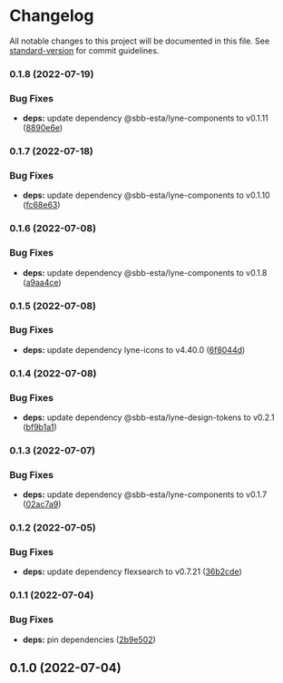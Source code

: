 # Changelog

All notable changes to this project will be documented in this file. See [standard-version](https://github.com/conventional-changelog/standard-version) for commit guidelines.

### 0.1.8 (2022-07-19)

### Bug Fixes

- **deps:** update dependency @sbb-esta/lyne-components to v0.1.11 ([8890e6e](https://github.com/lyne-design-system/lyne-documentation/commit/8890e6ed2a69b774db391fee5212fd4cc71bdbb2))

### 0.1.7 (2022-07-18)

### Bug Fixes

- **deps:** update dependency @sbb-esta/lyne-components to v0.1.10 ([fc68e63](https://github.com/lyne-design-system/lyne-documentation/commit/fc68e63f9191bca8b8a548d5ddd99340a3f46048))

### 0.1.6 (2022-07-08)

### Bug Fixes

- **deps:** update dependency @sbb-esta/lyne-components to v0.1.8 ([a9aa4ce](https://github.com/lyne-design-system/lyne-documentation/commit/a9aa4cee2e22a8f02b2623794298b7a1f6df65d8))

### 0.1.5 (2022-07-08)

### Bug Fixes

- **deps:** update dependency lyne-icons to v4.40.0 ([6f8044d](https://github.com/lyne-design-system/lyne-documentation/commit/6f8044dea30e263a5912a7cb13a986665a7c52e0))

### 0.1.4 (2022-07-08)

### Bug Fixes

- **deps:** update dependency @sbb-esta/lyne-design-tokens to v0.2.1 ([bf9b1a1](https://github.com/lyne-design-system/lyne-documentation/commit/bf9b1a1d8d53f437ad10beb77c9f8546bbcbf1fa))

### 0.1.3 (2022-07-07)

### Bug Fixes

- **deps:** update dependency @sbb-esta/lyne-components to v0.1.7 ([02ac7a9](https://github.com/lyne-design-system/lyne-documentation/commit/02ac7a9ba1fb0244d3c7dacdde9f7c1070d8c478))

### 0.1.2 (2022-07-05)

### Bug Fixes

- **deps:** update dependency flexsearch to v0.7.21 ([36b2cde](https://github.com/lyne-design-system/lyne-documentation/commit/36b2cde28df6d709501c265aa9f13256b2e75739))

### 0.1.1 (2022-07-04)

### Bug Fixes

- **deps:** pin dependencies ([2b9e502](https://github.com/lyne-design-system/lyne-documentation/commit/2b9e502bc8be0db3b826bc204d231037c173a1f5))

## 0.1.0 (2022-07-04)
